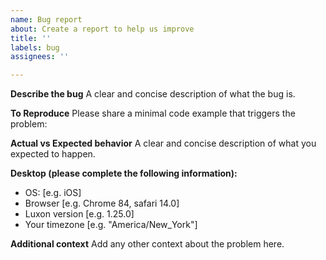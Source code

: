 ```yaml
---
name: Bug report
about: Create a report to help us improve
title: ''
labels: bug
assignees: ''

---
```


**Describe the bug**
A clear and concise description of what the bug is.

**To Reproduce**
Please share a minimal code example that triggers the problem:

**Actual vs Expected behavior**
A clear and concise description of what you expected to happen.

**Desktop (please complete the following information):**

- OS: [e.g. iOS]
- Browser [e.g. Chrome 84, safari 14.0]
- Luxon version [e.g. 1.25.0]
- Your timezone [e.g. "America/New_York"]

**Additional context**
Add any other context about the problem here.
